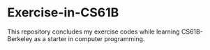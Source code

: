 # Exercise-in-CS61B
This repository concludes my exercise codes while learning CS61B-Berkeley as a starter in computer programming.
